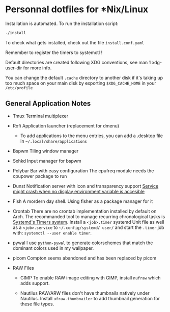 # Personnal dotfiles for \*Nix/Linux

Installation is automated. To run the installation script:

``` bash
./install
```

To check what gets installed, check out the file `install.conf.yaml`

Remember to register the timers to systemctl !

Default directories are created following XDG conventions, see
man 1 xdg-user-dir for more info.

You can change the default `.cache` directory to another disk if it's taking
up too much space on your main disk by exporting `$XDG_CACHE_HOME` in your
`/etc/profile`

## General Application Notes

* Tmux
  Terminal multiplexer
* Rofi
  Application launcher (replacement for dmenu)
  - To add applications to the menu entries, you can add a <app>.desktop file
    in `~/.local/share/applications`
* Bspwm
  Tiling window manager
* Sxhkd
  Input manager for bspwm
* Polybar
  Bar with easy configuration
  The cpufreq module needs the cpupower package to run
* Dunst
  Notification server with icon and transparency support
  [Service might crash when no display environment variable is accesible](https://github.com/dunst-project/dunst/issues/347)
* Fish
  A mordern day shell. Using fisher as a package manager for it

* Crontab
  There are no crontab implementation installed by default on Arch.
  The recommanded tool to manage recurring chronological tasks is [Systemd's
  Timers system](https://wiki.archlinux.org/index.php/Systemd/Timers).
  Install a `<job>.timer` systemd Unit file as well as a `<job>.service` to
  `~/.config/systemd/ user/` and start the `.timer` job with:
  `systemctl --user enable timer`.

* pywal
  I use `python-pywal` to generate colorschemes that match the dominant
  colors used in my wallpaper.

* picom
  Compton seems abandoned and has been replaced by picom

* RAW Files

  - GIMP
    To enable RAW image editing with GIMP, install `nufraw` which adds support.

  - Nautilus
    RAW/ARW files don't have thumbnails natively under Nautilus.
    Install `ufraw-thumbnailer` to add thumbnail generation for these file types.
